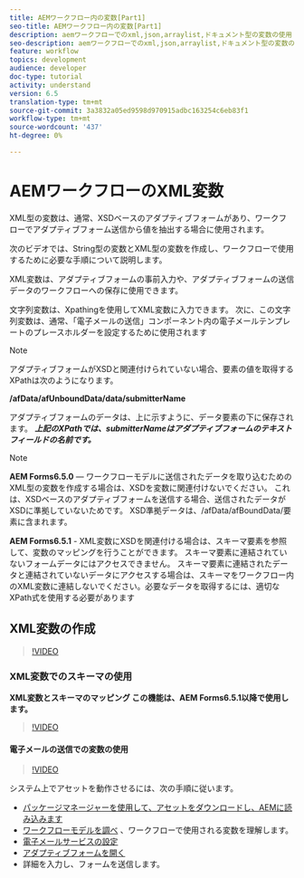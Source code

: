 ```yaml
---
title: AEMワークフロー内の変数[Part1]
seo-title: AEMワークフロー内の変数[Part1]
description: aemワークフローでのxml,json,arraylist,ドキュメント型の変数の使用
seo-description: aemワークフローでのxml,json,arraylist,ドキュメント型の変数の使用
feature: workflow
topics: development
audience: developer
doc-type: tutorial
activity: understand
version: 6.5
translation-type: tm+mt
source-git-commit: 3a3832a05ed9598d970915adbc163254c6eb83f1
workflow-type: tm+mt
source-wordcount: '437'
ht-degree: 0%

---
```



# AEMワークフローのXML変数

XML型の変数は、通常、XSDベースのアダプティブフォームがあり、ワークフローでアダプティブフォーム送信から値を抽出する場合に使用されます。

次のビデオでは、String型の変数とXML型の変数を作成し、ワークフローで使用するために必要な手順について説明します。

XML変数は、アダプティブフォームの事前入力や、アダプティブフォームの送信データのワークフローへの保存に使用できます。

文字列変数は、Xpathingを使用してXML変数に入力できます。 次に、この文字列変数は、通常、「電子メールの送信」コンポーネント内の電子メールテンプレートのプレースホルダーを設定するために使用されます

>[!NOTE]
>
>アダプティブフォームがXSDと関連付けられていない場合、要素の値を取得するXPathは次のようになります。
>
>**/afData/afUnboundData/data/submitterName**

アダプティブフォームのデータは、上に示すように、データ要素の下に保存されます。 **_上記のXPathでは、submitterNameはアダプティブフォームのテキストフィールドの名前です。_**

>[!NOTE]
>
>**AEM Forms6.5.0** — ワークフローモデルに送信されたデータを取り込むためのXML型の変数を作成する場合は、XSDを変数に関連付けないでください。 これは、XSDベースのアダプティブフォームを送信する場合、送信されたデータがXSDに準拠していないためです。 XSD準拠データは、/afData/afBoundData/要素に含まれます。
>
>**AEM Forms6.5.1** - XML変数にXSDを関連付ける場合は、スキーマ要素を参照して、変数のマッピングを行うことができます。 スキーマ要素に連結されていないフォームデータにはアクセスできません。 スキーマ要素に連結されたデータと連結されていないデータにアクセスする場合は、スキーマをワークフロー内のXML変数に連結しないでください。必要なデータを取得するには、適切なXPath式を使用する必要があります

## XML変数の作成

>[!VIDEO](https://video.tv.adobe.com/v/26440?quality=12?autoplay=1)

### XML変数でのスキーマの使用

**XML変数とスキーマのマッピング この機能は、AEM Forms6.5.1以降で使用します。**

>[!VIDEO](https://video.tv.adobe.com/v/28098?quality=9&learn=on)

#### 電子メールの送信での変数の使用

>[!VIDEO](https://video.tv.adobe.com/v/26441?quality=12&learn=on)

システム上でアセットを動作させるには、次の手順に従います。

* [パッケージマネージャーを使用して、アセットをダウンロードし、AEMに読み込みます](assets/xmlandstringvariable.zip)
* [ワークフローモデルを調べ](http://localhost:4502/editor.html/conf/global/settings/workflow/models/vacationrequest.html) 、ワークフローで使用される変数を理解します。
* [電子メールサービスの設定](https://helpx.adobe.com/experience-manager/6-5/sites/administering/using/notification.html#ConfiguringtheMailService)
* [アダプティブフォームを開く](http://localhost:4502/content/dam/formsanddocuments/applicationfortimeoff/jcr:content?wcmmode=disabled)
* 詳細を入力し、フォームを送信します。

